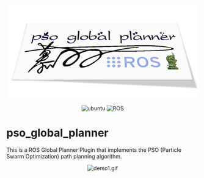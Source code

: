 ![PSO_Planner](assets/PSO_Planner.png)

<p align="center">
    <img width="100px" height="20px" src="https://img.shields.io/badge/Ubuntu-20.04-orange?logo=Ubuntu&Ubuntu-20.04"
        alt="ubuntu" />
    <img width="100px" height="20px" src="https://img.shields.io/badge/ROS-noetic-blue?logo=ROS&ROS=noetic" alt="ROS" />
</p>

# pso_global_planner
This is a ROS Global Planner Plugin that implements the PSO (Particle Swarm Optimization) path planning algorithm.

<div align="center">
  <img src="assets/pso_ros_1.gif" alt="demo1.gif">
</div>



